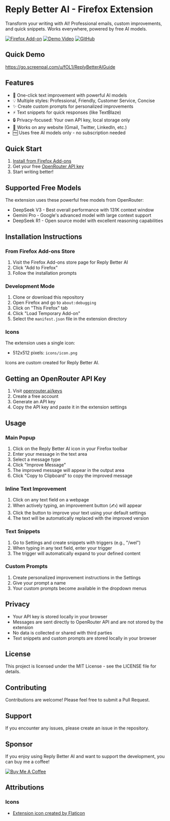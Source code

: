 # Reply Better AI - Firefox Extension

Transform your writing with AI! Professional emails, custom improvements, and quick snippets. Works everywhere, powered by free AI models.

[![Firefox Add-on](https://img.shields.io/badge/Firefox-Add--on-orange)](https://addons.mozilla.org/en-US/firefox/addon/reply-better-ai/)
[![Demo Video](https://img.shields.io/badge/Demo-Video-red)](https://go.screenpal.com/u/fOL1/ReplyBetterAIGuide)
[![GitHub](https://img.shields.io/github/license/dantnan/reply-better-ai)](https://github.com/dantnan/reply-better-ai)

## Quick Demo

https://go.screenpal.com/u/fOL1/ReplyBetterAIGuide

## Features

- 🚀 One-click text improvement with powerful AI models
- 💡 Multiple styles: Professional, Friendly, Customer Service, Concise
- ✨ Create custom prompts for personalized improvements
- ⚡ Text snippets for quick responses (like TextBlaze)
- 🔒 Privacy-focused: Your own API key, local storage only
- 💬 Works on any website (Gmail, Twitter, LinkedIn, etc.)
- 🆓 Uses free AI models only - no subscription needed

## Quick Start

1. [Install from Firefox Add-ons](https://addons.mozilla.org/en-US/firefox/addon/reply-better-ai/)
2. Get your free [OpenRouter API key](https://openrouter.ai/keys)
3. Start writing better!

## Supported Free Models

The extension uses these powerful free models from OpenRouter:
- DeepSeek V3 - Best overall performance with 131K context window
- Gemini Pro - Google's advanced model with large context support
- DeepSeek R1 - Open source model with excellent reasoning capabilities

## Installation Instructions

### From Firefox Add-ons Store
1. Visit the Firefox Add-ons store page for Reply Better AI
2. Click "Add to Firefox"
3. Follow the installation prompts

### Development Mode

1. Clone or download this repository
2. Open Firefox and go to `about:debugging`
3. Click on "This Firefox" tab
4. Click "Load Temporary Add-on"
5. Select the `manifest.json` file in the extension directory

### Icons

The extension uses a single icon:
- 512x512 pixels: `icons/icon.png`

Icons are custom created for Reply Better AI.

## Getting an OpenRouter API Key

1. Visit [openrouter.ai/keys](https://openrouter.ai/keys)
2. Create a free account
3. Generate an API key
4. Copy the API key and paste it in the extension settings

## Usage

### Main Popup
1. Click on the Reply Better AI icon in your Firefox toolbar
2. Enter your message in the text area
3. Select a message type
4. Click "Improve Message"
5. The improved message will appear in the output area
6. Click "Copy to Clipboard" to copy the improved message

### Inline Text Improvement
1. Click on any text field on a webpage
2. When actively typing, an improvement button (✍️) will appear
3. Click the button to improve your text using your default settings
4. The text will be automatically replaced with the improved version

### Text Snippets
1. Go to Settings and create snippets with triggers (e.g., "/wel")
2. When typing in any text field, enter your trigger
3. The trigger will automatically expand to your defined content

### Custom Prompts
1. Create personalized improvement instructions in the Settings
2. Give your prompt a name
3. Your custom prompts become available in the dropdown menus

## Privacy

- Your API key is stored locally in your browser
- Messages are sent directly to OpenRouter API and are not stored by the extension
- No data is collected or shared with third parties
- Text snippets and custom prompts are stored locally in your browser

## License

This project is licensed under the MIT License - see the LICENSE file for details.

## Contributing

Contributions are welcome! Please feel free to submit a Pull Request.

## Support

If you encounter any issues, please create an issue in the repository.

## Sponsor

If you enjoy using Reply Better AI and want to support the development, you can buy me a coffee!

[![Buy Me A Coffee](https://img.buymeacoffee.com/button-api/?text=Buy%20me%20a%20coffee&emoji=&slug=antnan&button_colour=FFDD00&font_colour=000000&font_family=Cookie&outline_colour=000000&coffee_colour=ffffff)](https://buymeacoffee.com/antnan)

## Attributions

### Icons
- <a href="https://www.flaticon.com/free-icons/robot" title="robot icons">Extension icon created by Flaticon</a>
